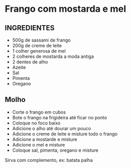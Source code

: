 # Frango com mostarda e mel

## INGREDIENTES
- 500g de sassami de frango
- 200g de creme de leite
- 1 colher generosa de mel
- 2 colheres de mostarda a moda antiga
- 2 dentes de alho
- Azeite
- Sal
- Pimenta
- Oregano

## Molho
- Corte o frango em cubos
- Bote o frango na frigideira até ficar no ponto
- Coloque no foco baixo
- Adicione o alho até dourar um pouco
- Adicione o creme de leite e misture todo o frango
- Adicione a mostarde e misture
- Adicione o mel e misture
- Coloque sal, pimenta, oregano e misture

Sirva com complemento, ex: batata palha
